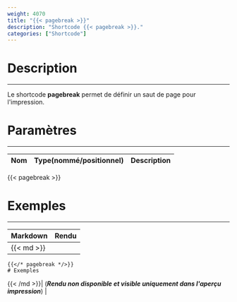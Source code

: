 ```yaml
---
weight: 4070
title: "{{< pagebreak >}}"
description: "Shortcode {{< pagebreak >}}."
categories: ["Shortcode"]
---
```


# Description
---

Le shortcode **pagebreak** permet de définir un saut de page pour l'impression.

# Paramètres
---

| Nom | Type(nommé/positionnel) | Description |
| --- | ----------------------- | ----------- |

{{< pagebreak >}}
# Exemples
---

| Markdown | Rendu |
| -------- | ----- |
|{{< md >}}
```
{{</* pagebreak */>}}
# Exemples
```
{{< /md >}}| (***Rendu non disponible et visible uniquement dans l'aperçu impression***) |
